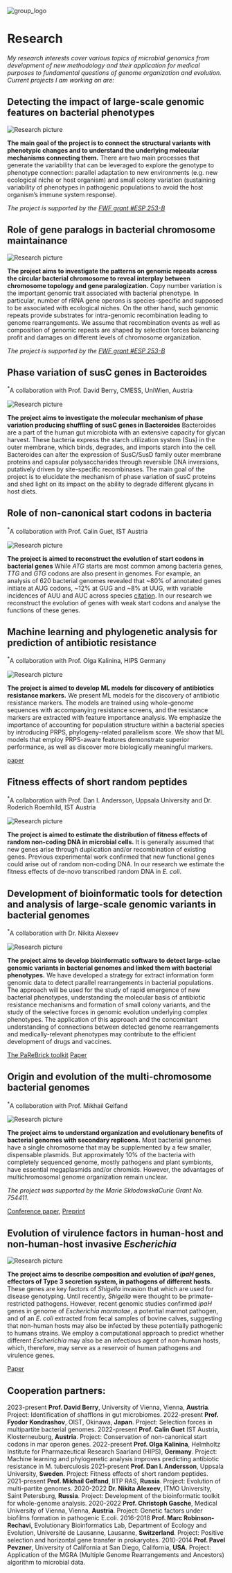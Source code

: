 <p style="margin-right: 15px;">
<div class="col-left">
  <img src="/group_logo.png" alt="group_logo" style="max-width: 50%">
</div>
</p>

# Research

*My research interests cover various topics of microbial genomics from development of new methodology and their application for medical purposes to fundamental questions of genome organization and evolution. Current projects I am working on are:*

## Detecting the impact of large-scale genomic features on bacterial phenotypes

<p style="margin-top: 15px;">
<div class="col-left">
  <img src="/Research/RearrangementsWolbachia.png" alt="Research picture" style="max-width: 90%">
</div>
</p>

**The main goal of the project is to connect the structural variants with phenotypic changes and to understand the underlying molecular mechanisms connecting them.** There are two main processes that generate the variability that can be leveraged to explore the genotype to phenotype connection: parallel adaptation to new environments (e.g. new ecological niche or host organism) and small colony variation (sustaining variability of phenotypes in pathogenic populations to avoid the host organism’s immune system response).

*The project is supported by the [FWF grant #ESP 253-B](https://pf.fwf.ac.at/en/research-in-practice/project-finder/58815)*

## Role of gene paralogs in bacterial chromosome maintainance

<p style="margin-top: 15px;">
<div class="col-left">
  <img src="/Research/repeats.png" alt="Research picture" style="max-width: 90%">
</div>
</p>

**The project aims to investigate the patterns on genomic repeats across the circular bacterial chromosome to reveal interplay between chromosome topology and gene paralogization.**
Copy number variation is the important genomic trait associated with bacterial phenotype. In particular, number of rRNA gene operons is species-specific and supposed to be associated with ecological niches. On the other hand, such genomic repeats provide substrates for intra-genomic recombination leading to genome rearrangements. We assume that recombination events as well as composition of genomic repeats are shaped by selection forces balancing profit and damages on different levels of chromosome organization.

*The project is supported by the [FWF grant #ESP 253-B](https://pf.fwf.ac.at/en/research-in-practice/project-finder/58815)*

## Phase variation of susC genes in Bacteroides
<sup>*</sup>A collaboration with Prof. David Berry, CMESS, UniWien, Austria

<p style="margin-top: 15px;">
<div class="col-left">
  <img src="/Research/bacteroides.png" alt="Research picture" style="max-width: 90%">
</div>
</p>

**The project aims to investigate the molecular mechanism of phase variation producing shuffling of susC genes in Bacteroides**
Bacteroides are a part of the human gut microbiota with an extensive capacity for glycan harvest. These bacteria express the starch utilization system (Sus) in the outer membrane, which binds, degrades, and imports starch into the cell. Bacteroides can alter the expression of SusC/SusD family outer membrane proteins and capsular polysaccharides through reversible DNA inversions, putatively driven by site-specific recombinases. The main goal of the project is to elucidate the mechanism of phase variation of susC proteins and shed light on its impact on the ability to degrade different glycans in host diets.

## Role of non-canonical start codons in bacteria
<sup>*</sup>A collaboration with Prof. Calin Guet, IST Austria

<p style="margin-top: 15px;">
<div class="col-left">
  <img src="/Research/startcodons.png" alt="Research picture" style="max-width: 90%">
</div></p>

**The project is aimed to reconstruct the evolution of start codons in bacterial genes** While _ATG_ starts are most common among bacteria genes, _TTG_ and _GTG_ codons are also present in genomes. For example, an analysis of 620 bacterial genomes revealed that ~80% of annotated genes initiate at AUG codons, ~12% at GUG and ~8% at UUG, with variable incidences of AUU and AUC across species [citation](https://www.ncbi.nlm.nih.gov/pmc/articles/PMC7256928/). In our research we reconstruct the evolution of genes with weak start codons and analyse the functions of these genes. 

## Machine learning and phylogenetic analysis for prediction of antibiotic resistance
<sup>*</sup>A collaboration with Prof. Olga Kalinina, HIPS Germany

<p style="margin-top: 15px;">
<div class="col-left">
  <img src="/Research/ML.png" alt="Research picture" style="max-width: 90%">
</div></p>

**The project is aimed to develop ML models for discovery of antibiotics resistance markers.** We present ML models for the discovery of antibiotic resistance markers. The models are trained using whole-genome sequences with accompanying resistance screens, and the resistance markers are extracted with feature importance analysis. We emphasize the importance of accounting for population structure within a bacterial species by introducing PRPS, phylogeny-related parallelism score. We show that ML models that employ PRPS-aware features demonstrate superior performance, as well as discover more biologically meaningful markers.

[paper](https://doi.org/10.1186/s12866-023-03147-7)

## Fitness effects of short random peptides
<sup>*</sup>A collaboration with Prof. Dan I. Andersson, Uppsala University and Dr. Roderich Roemhild, IST Austria

<p style="margin-top: 15px;">
<div class="col-left">
  <img src="/Research/Biological replicate II trends.png" alt="Research picture" style="max-width: 90%">
</div></p>

**The project is aimed to estimate the distribution of fitness effects of random non-coding DNA in microbial cells.** It is generally assumed that new genes arise through duplication and/or recombination of existing genes. Previous experimental work confirmed that new functional genes could arise out of random non-coding DNA. In our research we estimate the fitness effects of de-novo transcribed random DNA in *E. coli*.

## Development of bioinformatic tools for detection and analysis of large-scale genomic variants in bacterial genomes ###

<sup>*</sup>A collaboration with Dr. Nikita Alexeev

<p style="margin-top: 15px;">
<div class="col-left">
  <img src="/Research/pipeline-1-1.png" alt="Research picture" style="max-width: 90%">
</div>
</p>

**The project aims to develop bioinformatic software to detect large-sclae genomic variants in bacterial genomes and linked them with bacterial phenotypes.**
We have developed a strategy for extract information form genomic data to detect parallel
rearrangements in bacterial populations. The approach will be used for the study of rapid emergence of new bacterial phenotypes, understanding the molecular basis of antibiotic resistance mechanisms and formation of small colony variants, and the study of the selective forces in genomic evolution underlying complex phenotypes. The application of this approach and the concomitant understanding of connections between detected genome rearrangements
and medically-relevant phenotypes may contribute to the efficient development of drugs and vaccines.

[The PaReBrick toolkit](https://github.com/ctlab/parallel-rearrangements) [Paper](https://academic.oup.com/bioinformatics/advance-article/doi/10.1093/bioinformatics/btab691/6380551)


## Origin and evolution of the multi-chromosome bacterial genomes

<sup>*</sup>A collaboration with Prof. Mikhail Gelfand

<p style="margin-top: 15px;">
<div class="col-left">
  <img src="/Research/burkholderia.png" alt="Research picture" style="max-width: 90%">
</div>

**The project aims to understand organization and evolutionary benefits of bacterial genomes with secondary replicons.**
Most bacterial genomes have a single chromosome that may be supplemented by a few smaller,
dispensable plasmids. But approximately 10% of the bacteria with completely sequenced genome,
mostly pathogens and plant symbionts, have essential megaplasmids and/or chromids.  However, the advantages of multi­chromosomal genome organiza­tion remain unclear.
</p>

*The project was supported by the Marie Skłodowska­Curie Grant No. 754411.*

[Conference paper](http://mccmb.belozersky.msu.ru/2021/thesis/abstracts/93_MCCMB_2021.pdf), [Preprint](https://www.biorxiv.org/content/10.1101/2023.04.09.536151v2)


## Evolution of virulence factors in human-host and non-human-host invasive *Escherichia* 
<p style="margin-top: 15px;">
<div class="col-left">
  <img src="/Research/Shigella_animals.jpg" alt="Research picture" style="max-width: 90%">
</div></p>

**The project aims to describe composition and evolution of *ipaH* genes, effectors of Type 3 secretion system, in pathogens of different hosts.**
These genes are key factors of *Shigella* invasion that which are used for disease genotyping. Until recently, *Shigella* were thought to be primate-restricted pathogens. However, recent genomic studies confirmed *ipaH* genes in genome of *Escherichia marmotae*, a potential marmot pathogen, and of an *E. coli* extracted from fecal samples of bovine calves, suggesting that non-human hosts may also be infected by these potentially pathogenic to humans strains. We employ a computational approach to predict whether different *Escherichia* may also be an infectious agent of non-human hosts, which, therefore, may serve as a reservoir of human pathogens and virulence genes.

[Paper]((https://doi.org/10.1038/s41598-022-10827-3))

## Сooperation partners:
2023-present **Prof. David Berry**, University of Vienna, Vienna, **Austria**. Project: Identification of shafflons in gut microbiomes.
2022-present **Prof. Fyodor Kondrashov**, OIST, Okinawa, **Japan**. Project: Selection forces in multipartite bacterial genomes.
2022-present **Prof. Calin Guet** IST Austria, Klosterneuburg, **Austria**. Project: Conservation of non-canonical start codons in mar operon genes.
2022-present **Prof. Olga Kalinina**, Helmholtz Institute for Pharmazeutical Research Saarland (HIPS), **Germany**. Project: Machine learning and phylogenetic analysis improves predicting antibiotic resistance in M. tuberculosis
2021-present **Prof. Dan I. Andersson**, Uppsala University, **Sweden**. Project: Fitness effects of short random peptides.
2021-present **Prof. Mikhail Gelfand**, IITP RAS, **Russia**. Project: Evolution of multi-partite genomes.
2020-2022 **Dr. Nikita Alexeev**, ITMO University, Saint Petersburg, **Russia**. Project: Development of the bioinformatic toolkit for whole-genome analysis.
2020-2022 **Prof. Christoph Gasche**, Medical University of Vienna, Vienna, **Austria**. Project: Genetic factors under biofilms formation in pathogenic E.coli.
2016-2018 **Prof. Marc Robinson-Rechavi**, Evolutionary Bioinformatics Lab, Department of Ecology and Evolution, Université de Lausanne, Lausanne, **Switzerland**. Project: Positive selection and horizontal gene transfer in prokaryotes.
2010-2014 **Prof. Pavel Pevzner**, University of California at San Diego, California, **USA**. Project: Application of the MGRA (Multiple Genome Rearrangements and Ancestors) algorithm to microbial data.
